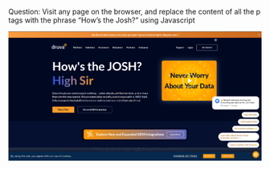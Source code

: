 Question: Visit any page on the browser, and replace the content of all the p tags with the phrase
“How’s the Josh?” using Javascript

![alt text](<Screenshot from 2025-02-10 15-04-26.png>)
